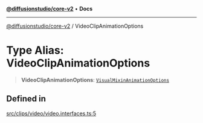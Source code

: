[**@diffusionstudio/core-v2**](../README.md) • **Docs**

***

[@diffusionstudio/core-v2](../globals.md) / VideoClipAnimationOptions

# Type Alias: VideoClipAnimationOptions

> **VideoClipAnimationOptions**: [`VisualMixinAnimationOptions`](VisualMixinAnimationOptions.md)

## Defined in

[src/clips/video/video.interfaces.ts:5](https://github.com/diffusionstudio/core-v2/blob/ce69ef92917fd6c7f2f6e872cf6c87954dee9b56/src/clips/video/video.interfaces.ts#L5)
